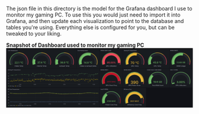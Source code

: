 The json file in this directory is the model for the Grafana dashboard I use to monitor my gaming PC. To use this you would just need to import it into Grafana, and then update each visualization to point to the database and tables you're using. Everything else is configured for you, but can be tweaked to your liking. 

**Snapshot of Dashboard used to monitor my gaming PC** 
![Dashboard Screenshot](/images/skyrim3.png)  